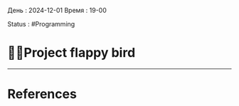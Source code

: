 День : 2024-12-01 
Время : 19-00

Status : #Programming  


# 👨‍💻Project flappy bird





---
# References

